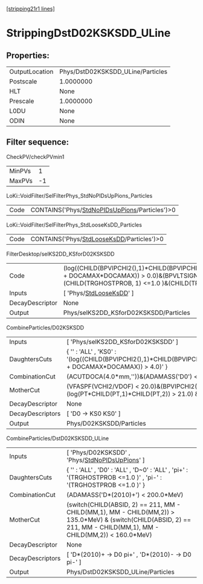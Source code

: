 [[stripping21r1 lines]](./stripping21r1-index)

# StrippingDstD02KSKSDD_ULine

## Properties:

|                |                                   |
|----------------|-----------------------------------|
| OutputLocation | Phys/DstD02KSKSDD_ULine/Particles |
| Postscale      | 1.0000000                         |
| HLT            | None                              |
| Prescale       | 1.0000000                         |
| L0DU           | None                              |
| ODIN           | None                              |

## Filter sequence:

CheckPV/checkPVmin1

|        |     |
|--------|-----|
| MinPVs | 1   |
| MaxPVs | -1  |

LoKi::VoidFilter/SelFilterPhys_StdNoPIDsUpPions_Particles

|      |                                                                                                    |
|------|----------------------------------------------------------------------------------------------------|
| Code | CONTAINS('Phys/[StdNoPIDsUpPions](./stripping21r1-commonparticles-stdnopidsuppions)/Particles')\>0 |

LoKi::VoidFilter/SelFilterPhys_StdLooseKsDD_Particles

|      |                                                                                            |
|------|--------------------------------------------------------------------------------------------|
| Code | CONTAINS('Phys/[StdLooseKsDD](./stripping21r1-commonparticles-stdlooseksdd)/Particles')\>0 |

FilterDesktop/selKS2DD_KSforD02KSKSDD

|                 |                                                                                                                                                                                                    |
|-----------------|----------------------------------------------------------------------------------------------------------------------------------------------------------------------------------------------------|
| Code            | (log((CHILD(BPVIPCHI2(),1)\*CHILD(BPVIPCHI2(),2))/(BPVIPCHI2()\*BPVIPCHI2() + DOCAMAX\*DOCAMAX)) \> 0.0)&(BPVLTSIGNCHI2() \> 50.0)&(CHILD(TRGHOSTPROB, 1) \<=1.0 )&(CHILD(TRGHOSTPROB, 2) \<=1.0 ) |
| Inputs          | [ 'Phys/[StdLooseKsDD](./stripping21r1-commonparticles-stdlooseksdd)' ]                                                                                                                          |
| DecayDescriptor | None                                                                                                                                                                                               |
| Output          | Phys/selKS2DD_KSforD02KSKSDD/Particles                                                                                                                                                             |

CombineParticles/D02KSKSDD

|                  |                                                                                                                                     |
|------------------|-------------------------------------------------------------------------------------------------------------------------------------|
| Inputs           | [ 'Phys/selKS2DD_KSforD02KSKSDD' ]                                                                                                |
| DaughtersCuts    | { '' : 'ALL' , 'KS0' : '(log((CHILD(BPVIPCHI2(),1)\*CHILD(BPVIPCHI2(),2))/(BPVIPCHI2()\*BPVIPCHI2() + DOCAMAX\*DOCAMAX)) \> 4.0)' } |
| CombinationCut   | (ACUTDOCA(4.0\*mm,''))&(ADAMASS('D0') \< 150.0\*MeV)                                                                                |
| MotherCut        | (VFASPF(VCHI2/VDOF) \< 20.0)&(BPVIPCHI2() \< 10.0)&(log(PT\*CHILD(PT,1)\*CHILD(PT,2)) \> 21.0) &(ADMASS('D0') \< 100.0\*MeV)        |
| DecayDescriptor  | None                                                                                                                                |
| DecayDescriptors | [ 'D0 -\> KS0 KS0' ]                                                                                                              |
| Output           | Phys/D02KSKSDD/Particles                                                                                                            |

CombineParticles/DstD02KSKSDD_ULine

|                  |                                                                                                                                                                         |
|------------------|-------------------------------------------------------------------------------------------------------------------------------------------------------------------------|
| Inputs           | [ 'Phys/D02KSKSDD' , 'Phys/[StdNoPIDsUpPions](./stripping21r1-commonparticles-stdnopidsuppions)' ]                                                                    |
| DaughtersCuts    | { '' : 'ALL' , 'D0' : 'ALL' , 'D~0' : 'ALL' , 'pi+' : '(TRGHOSTPROB \<=1.0 )' , 'pi-' : '(TRGHOSTPROB \<=1.0 )' }                                                       |
| CombinationCut   | (ADAMASS('D\*(2010)+') \< 200.0\*MeV)                                                                                                                                   |
| MotherCut        | (switch(CHILD(ABSID, 2) == 211, MM - CHILD(MM,1), MM - CHILD(MM,2)) \> 135.0\*MeV) & (switch(CHILD(ABSID, 2) == 211, MM - CHILD(MM,1), MM - CHILD(MM,2)) \< 160.0\*MeV) |
| DecayDescriptor  | None                                                                                                                                                                    |
| DecayDescriptors | [ 'D\*(2010)+ -\> D0 pi+' , 'D\*(2010)- -\> D0 pi-' ]                                                                                                                 |
| Output           | Phys/DstD02KSKSDD_ULine/Particles                                                                                                                                       |
